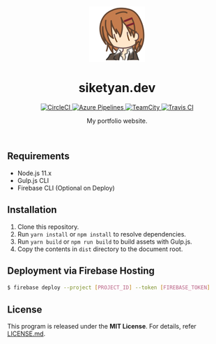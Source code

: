 <p align="center">
  <img src="src/assets/master.svg" alt="Icon" width="128" height="128">
</p>

<h1 align="center">siketyan.dev</h1>

<p align="center">
  <a href="https://circleci.com/gh/Siketyan/siketyan.dev">
    <img src="https://circleci.com/gh/Siketyan/siketyan.dev.svg?style=svg" alt="CircleCI">
  </a>
  <a href="https://dev.azure.com/siketyan-org/siketyan.dev/_build/latest?definitionId=1&branchName=master">
    <img src="https://dev.azure.com/siketyan-org/siketyan.dev/_apis/build/status/Siketyan.siketyan.dev?branchName=master" alt="Azure Pipelines">
  </a>
  <a href="https://ci.sikeserver.com/viewType.html?buildTypeId=SiketyanDev_Build">
    <img src="https://ci.sikeserver.com/app/rest/builds/buildType:SiketyanDev_Build/statusIcon" alt="TeamCity">
  </a>
  <a href="https://travis-ci.com/Siketyan/siketyan.dev">
    <img src="https://travis-ci.com/Siketyan/siketyan.dev.svg?branch=master" alt="Travis CI">
  </a>
</p>

<p align="center">
  My portfolio website.
</p>

<br>

## Requirements
- Node.js 11.x
- Gulp.js CLI
- Firebase CLI (Optional on Deploy)

## Installation
1. Clone this repository.
2. Run `yarn install` or `npm install` to resolve dependencies.
3. Run `yarn build` or `npm run build` to build assets with Gulp.js.
4. Copy the contents in `dist` directory to the document root.

## Deployment via Firebase Hosting
```sh
$ firebase deploy --project [PROJECT_ID] --token [FIREBASE_TOKEN]
```

## License
This program is released under the **MIT License**.
For details, refer [LICENSE.md](LICENSE.md).
